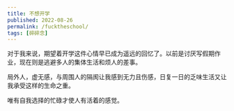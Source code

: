 ```yaml
---
title: 不想开学
published: 2022-08-26
permalink: /fucktheschool/
tags: [碎碎念]
---
```

对于我来说，期望着开学这件心情早已成为遥远的回忆了。以前是讨厌写假期作业，现在则是逃避多人的集体生活和烦人的差事。

局外人，虚无感，与周围人的隔阂让我感到无力且伤感，日复一日的乏味生活又让我承受这样的生命之重。

唯有自我选择的忙碌才使人有活着的感觉。